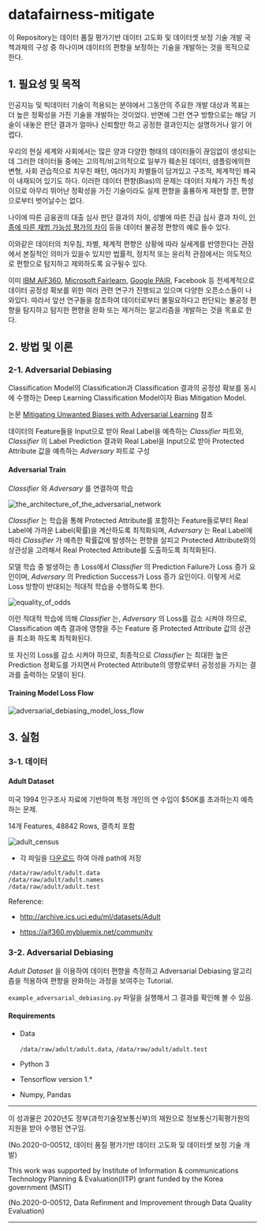 # datafairness-mitigate

이 Repository는 데이터 품질 평가기반 데이터 고도화 및 데이터셋 보정 기술 개발 국책과제의 구성 중 하나이며 데이터의 편향을 보정하는 기술을 개발하는 것을 목적으로 한다. 

## 1. 필요성 및 목적

인공지능 및 빅데이터 기술이 적용되는 분야에서 그동안의 주요한 개발 대상과 목표는 더 높은 정확성을 가진 기술을 개발하는 것이었다. 반면에 그런 연구 방향으로는 해당 기술이 내놓은 판단 결과가 얼마나 신뢰할만 하고 공정한 결과인지는 설명하거나 알기 어렵다.

우리의 현실 세계와 사회에서는 많은 양과 다양한 형태의 데이터들이 끊임없이 생성되는데 그러한 데이터들 중에는 고의적/비고의적으로 일부가 훼손된 데이터, 샘플링에의한 변형, 사회 관습적으로 치우친 패턴, 여러가지 차별들이 담겨있고 구조적, 체계적인 왜곡이 내재되어 있기도 하다. 이러한 데이터 편향(Bias)의 문제는 데이터 자체가 가진 특성이므로 아무리 뛰어난 정확성을 가진 기술이라도 실제 편향을 훌륭하게 재현할 뿐, 편향으로부터 벗어날수는 없다.

나이에 따른 금융권의 대출 심사 판단 결과의 차이, 성별에 따른 진급 심사 결과 차이, [인종에 따른 재범 가능성 평가의 차이](https://www.propublica.org/article/machine-bias-risk-assessments-in-criminal-sentencing) 등을 데이터 불공정 편향의 예로 들수 있다.

이와같은 데이터의 치우침, 차별, 체계적 편향은 상황에 따라 실세계를 반영한다는 관점에서 본질적인 의미가 있을수 있지만 법률적, 정치적 또는 윤리적 관점에서는 의도적으로 편향으로 탐지하고 제외하도록 요구될수 있다.

이미 [IBM AIF360](https://aif360.mybluemix.net), [Microsoft Fairlearn](https://fairlearn.github.io), [Google PAIR](https://research.google/teams/brain/pair), Facebook 등 전세계적으로 데이터 공정성 확보를 위한 여러 관련 연구가 진행되고 있으며 다양한 오픈소스들이 나와있다. 따라서 앞선 연구들을 참조하여 데이터로부터 불필요하다고 판단되는 불공정 편향을 탐지하고 탐지한 편향을 완화 또는 제거하는 알고리즘을 개발하는 것을 목표로 한다.

## 2. 방법 및 이론

### 2-1. Adversarial Debiasing

Classification Model의 Classification과 Classification 결과의 공정성 확보를 동시에 수행하는 Deep Learning Classification Model이자 Bias Mitigation Model.

논문 [Mitigating Unwanted Biases with Adversarial Learning](https://arxiv.org/pdf/1801.07593.pdf) 참조

데이터의 Feature들을 Input으로 받아 Real Label을 예측하는 _Classifier_ 파트와, _Classifier_ 의 Label Prediction 결과와 Real Label을 Input으로 받아 Protected Attribute 값을 예측하는 _Adversary_ 파트로 구성

#### Adversarial Train

_Classifier_ 와 _Adversary_ 를 연결하여 학습

![the_architecture_of_the_adversarial_network](https://user-images.githubusercontent.com/22609242/88897482-4dbe7700-d286-11ea-97f5-67614ecf271d.png)

_Classifier_ 는 학습을 통해 Protected Attribute를 포함하는 Feature들로부터 Real Label에 가까운 Label(확률)을 계산하도록 최적화되며, _Adversary_ 는 Real Label에 따라 _Classifier_ 가 예측한 확률값에 발생하는 편향을 살피고 Protected Attribute와의 상관성을 고려해서 Real Protected Attribute를 도출하도록 최적화된다.

모델 학습 중 발생하는 총 Loss에서 _Classifier_ 의 Prediction Failure가 Loss 증가 요인이며, _Adversary_ 의 Prediction Success가 Loss 증가 요인이다. 이렇게 서로 Loss 방향이 반대되는 적대적 학습을 수행하도록 한다.

![equality_of_odds](https://user-images.githubusercontent.com/22609242/88901962-7d707d80-d28c-11ea-8ad3-6a485d32fb40.png)

이런 적대적 학습에 의해 _Classifier_ 는, _Adversary_ 의 Loss를 감소 시켜야 하므로, Classification 예측 결과에 영향을 주는 Feature 중 Protected Attribute 값의 상관을 최소화 하도록 최적화된다.

또 자신의 Loss를 감소 시켜야 하므로, 최종적으로 _Classifier_ 는 최대한 높은 Prediction 정확도를 가지면서 Protected Attribute의 영향로부터 공정성을 가지는 결과를 출력하는 모델이 된다.

#### Training Model Loss Flow

![adversarial_debiasing_model_loss_flow](https://user-images.githubusercontent.com/22609242/89602015-cfbf2900-d8a0-11ea-99d0-84c99fd099c8.png)

## 3. 실험

### 3-1. 데이터

#### Adult Dataset

미국 1994 인구조사 자료에 기반하여 특정 개인의 연 수입이 $50K를 초과하는지 예측하는 문제.

14개 Features, 48842 Rows, 결측치 포함

![adult_census](https://user-images.githubusercontent.com/22609242/89599144-a77ffc00-d899-11ea-95d3-2e6a01ab0231.PNG)

* 각 파일을 [다운로드](http://archive.ics.uci.edu/ml/datasets/Adult) 하여 아래 path에 저장

```
/data/raw/adult/adult.data
/data/raw/adult/adult.names
/data/raw/adult/adult.test
```

Reference:

* http://archive.ics.uci.edu/ml/datasets/Adult

* https://aif360.mybluemix.net/community

### 3-2. Adversarial Debiasing

_Adult Dataset_ 을 이용하여 데이터 편향을 측정하고 Adversarial Debiasing 알고리즘을 적용하여 편향을 완화하는 과정을 보여주는 Tutorial.

`example_adversarial_debiasing.py` 파일을 실행해서 그 결과를 확인해 볼 수 있음.

#### Requirements

* Data

    `/data/raw/adult/adult.data`, `/data/raw/adult/adult.test`

* Python 3

* Tensorflow version 1.*

* Numpy, Pandas

---

이 성과물은 2020년도 정부(과학기술정보통신부)의 재원으로 정보통신기획평가원의 지원을 받아 수행된 연구임.

(No.2020-0-00512, 데이터 품질 평가기반 데이터 고도화 및 데이터셋 보정 기술 개발)

This work was supported by Institute of Information & communications Technology Planning & Evaluation(IITP) grant funded by the Korea government (MSIT)

(No.2020-0-00512, Data Refinment and Improvement through Data Quality Evaluation)

---
